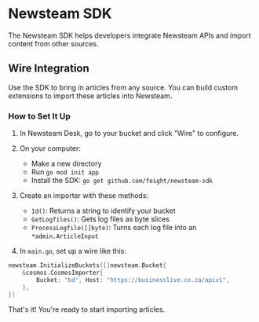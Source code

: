 # Newsteam SDK

The Newsteam SDK helps developers integrate Newsteam APIs and import content from other sources.

## Wire Integration

Use the SDK to bring in articles from any source. You can build custom extensions to import these articles into Newsteam.

### How to Set It Up

1. In Newsteam Desk, go to your bucket and click "Wire" to configure.

2. On your computer:

    - Make a new directory
    - Run `go mod init app`
    - Install the SDK: `go get github.com/feight/newsteam-sdk`

3. Create an importer with these methods:

    - `Id()`: Returns a string to identify your bucket
    - `GetLogfiles()`: Gets log files as byte slices
    - `ProcessLogfile([]byte)`: Turns each log file into an `*admin.ArticleInput`

4. In `main.go`, set up a wire like this:

```go
newsteam.InitializeBuckets([]newsteam.Bucket{
    &cosmos.CosmosImporter{
        Bucket: "bd", Host: "https://businesslive.co.za/apiv1",
    },
})
```

That's it! You're ready to start importing articles.
